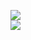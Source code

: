 [![](https://img.shields.io/badge/Made%20With-Github%20Spray-lightgrey.svg?style=for-the-badge&logo=github)](https://github.com/Annihil/github-spray#4613)  
[![](https://i.imgur.com/2DrTn0Z.gif)](https://github.com/Annihil/github-spray)